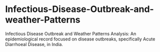 # Infectious-Disease-Outbreak-and-weather-Patterns
 Infectious Disease Outbreak and Weather Patterns Analysis:  An epidemiological record focused on disease outbreaks, specifically Acute Diarrhoeal Disease, in India.
